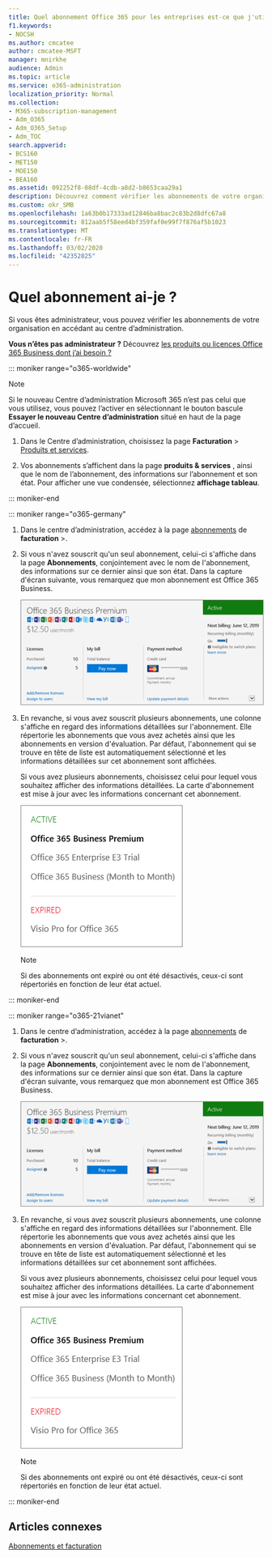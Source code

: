 ```yaml
---
title: Quel abonnement Office 365 pour les entreprises est-ce que j'utilise ?
f1.keywords:
- NOCSH
ms.author: cmcatee
author: cmcatee-MSFT
manager: mnirkhe
audience: Admin
ms.topic: article
ms.service: o365-administration
localization_priority: Normal
ms.collection:
- M365-subscription-management
- Adm_O365
- Adm_O365_Setup
- Adm_TOC
search.appverid:
- BCS160
- MET150
- MOE150
- BEA160
ms.assetid: 092252f8-08df-4cdb-a8d2-b8653caa29a1
description: Découvrez comment vérifier les abonnements de votre organisation en accédant à la page abonnements.
ms.custom: okr_SMB
ms.openlocfilehash: 1a63b0b17333ad12846ba8bac2c83b2d8dfc67a8
ms.sourcegitcommit: 812aab5f58eed4bf359faf0e99f7f876af5b1023
ms.translationtype: MT
ms.contentlocale: fr-FR
ms.lasthandoff: 03/02/2020
ms.locfileid: "42352825"
---
```

# <a name="what-subscription-do-i-have"></a>Quel abonnement ai-je ?

Si vous êtes administrateur, vous pouvez vérifier les abonnements de votre organisation en accédant au centre d’administration.
  
 **Vous n’êtes pas administrateur ?** Découvrez [les produits ou licences Office 365 Business dont j’ai besoin ?](https://support.office.com/article/f8ab5e25-bf3f-4a47-b264-174b1ee925fd.aspx)

::: moniker range="o365-worldwide"

> [!NOTE]
> Si le nouveau Centre d’administration Microsoft 365 n’est pas celui que vous utilisez, vous pouvez l’activer en sélectionnant le bouton bascule **Essayer le nouveau Centre d’administration** situé en haut de la page d’accueil.

1. Dans le Centre d’administration, choisissez la page **Facturation** \> <a href="https://go.microsoft.com/fwlink/p/?linkid=842054" target="_blank">Produits et services</a>.

2. Vos abonnements s’affichent dans la page **produits & services** , ainsi que le nom de l’abonnement, des informations sur l’abonnement et son état. Pour afficher une vue condensée, sélectionnez **affichage tableau**.

::: moniker-end
  
::: moniker range="o365-germany"

1. Dans le centre d’administration, accédez à la page <a href="https://go.microsoft.com/fwlink/p/?linkid=847745" target="_blank">abonnements</a> de **facturation** \>.  

2. Si vous n'avez souscrit qu'un seul abonnement, celui-ci s'affiche dans la page **Abonnements**, conjointement avec le nom de l'abonnement, des informations sur ce dernier ainsi que son état. Dans la capture d'écran suivante, vous remarquez que mon abonnement est Office 365 Business.

    ![The Subscriptions page that shows which subscription you have as well as its status.](../../media/4d51dfcc-e9f3-4414-964a-6ef182f49eba.png)
  
3. En revanche, si vous avez souscrit plusieurs abonnements, une colonne s'affiche en regard des informations détaillées sur l'abonnement. Elle répertorie les abonnements que vous avez achetés ainsi que les abonnements en version d'évaluation. Par défaut, l'abonnement qui se trouve en tête de liste est automatiquement sélectionné et les informations détaillées sur cet abonnement sont affichées.

    Si vous avez plusieurs abonnements, choisissez celui pour lequel vous souhaitez afficher des informations détaillées. La carte d'abonnement est mise à jour avec les informations concernant cet abonnement.

    ![Page abonnements du centre d’administration affichant une liste de plusieurs abonnements regroupés par leur statut.](../../media/548ab8e9-bf9c-46d1-8c7c-ef5b631f3faa.png)
  
    > [!NOTE]
    > Si des abonnements ont expiré ou ont été désactivés, ceux-ci sont répertoriés en fonction de leur état actuel.

::: moniker-end

::: moniker range="o365-21vianet"

1. Dans le centre d’administration, accédez à la page <a href="https://go.microsoft.com/fwlink/p/?linkid=850626" target="_blank">abonnements</a> de **facturation** \>.  

2. Si vous n'avez souscrit qu'un seul abonnement, celui-ci s'affiche dans la page **Abonnements**, conjointement avec le nom de l'abonnement, des informations sur ce dernier ainsi que son état. Dans la capture d'écran suivante, vous remarquez que mon abonnement est Office 365 Business.

    ![The Subscriptions page that shows which subscription you have as well as its status.](../../media/4d51dfcc-e9f3-4414-964a-6ef182f49eba.png)
  
3. En revanche, si vous avez souscrit plusieurs abonnements, une colonne s'affiche en regard des informations détaillées sur l'abonnement. Elle répertorie les abonnements que vous avez achetés ainsi que les abonnements en version d'évaluation. Par défaut, l'abonnement qui se trouve en tête de liste est automatiquement sélectionné et les informations détaillées sur cet abonnement sont affichées.

    Si vous avez plusieurs abonnements, choisissez celui pour lequel vous souhaitez afficher des informations détaillées. La carte d'abonnement est mise à jour avec les informations concernant cet abonnement.

    ![Page abonnements du centre d’administration affichant une liste de plusieurs abonnements regroupés par leur statut.](../../media/548ab8e9-bf9c-46d1-8c7c-ef5b631f3faa.png)
  
    > [!NOTE]
    > Si des abonnements ont expiré ou ont été désactivés, ceux-ci sont répertoriés en fonction de leur état actuel.

::: moniker-end

## <a name="related-articles"></a>Articles connexes
  
[Abonnements et facturation](../../commerce/subscriptions-and-billing.md)
